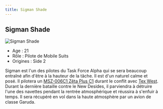 ```yaml
---
title: Sigman Shade
---
```


Sigman Shade
------------


![Sigman Shade](/images/stories/saga/sentinel/persos/sigmanshade.jpg)
* Age : 21
* Rôle : Pilote de Mobile Suits
* Origines : Side 2


Sigman est l'un des pilotes du Task Force Alpha qui se sera beaucoup entraîné afin d'être à la hauteur de la tâche. Il est d'un naturel calme et posé. Il pilotera un [MSZ-006C1 Zêta Plus C1](uc/gundam-sentinel/msz-006c1-zeta-plus-c1.html) durant le conflit avec [Tex West](uc/gundam-sentinel/tex-west.html). Durant la dernière bataille contre le New Desides, il parviendra à détruire l'une des navettes pendant la rentrée atmosphérique et réussira à s'enfuir à temps. Il sera récupéré en vol dans la haute atmosphère par un avion de classe Garuda.

